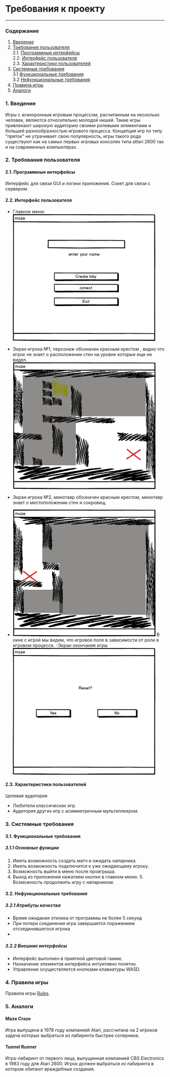 ﻿
# Требования к проекту
---
### Содержание
1. [Введение](#1)
2. [Требования пользователя](#2) <br>
  2.1. [Программные интерфейсы](#2.1) <br>
  2.2. [Интерфейс пользователя](#2.2) <br>
  2.3. [Характеристики пользователей](#2.3) <br>
3. [Системные требования](#3) <br>
  3.1 [Функциональные требования](#3.1) <br>
  3.2 [Нефункциональные требования](#3.2) <br>
4. [Правила игры](#4) <br>
5. [Аналоги](#5) <br>

### 1. Введение <a name="1"></a>
Игры с асинхронным игровым процессом, расчитанным на несколько человек, являются относительно молодой нишей. Такие игры привлекают широкую аудиторию своими ролевыми элементами и большей разнообразностью игрового процесса. Концепция игр по типу "пряток" не утрачивает свою популярность, игры такого рода существуют как на самых первых игровых консолях типа attari 2600 так и на современных компьютерах.
### 2. Требования пользователя <a name="2"></a>
#### 2.1. Программные интерфейсы <a name="2.1">
Интерфейс для связи GUI и логики приложения.
Сокет для связи с сервером.
#### 2.2. Интерфейс пользователя <a name="2.2"></a>
- Главное меню
  ![MenuScreen](../Images/MainWindow.png)
  
- Экран игрока №1, персонаж обозначен красным крестом , видно что игрок не знает о расположении стен на уровне которые еще не видел.
![GameScreen1](../Images/GameScreen1.png)
- Экран игрока №2, минотавр обозначен красным крестом, минотавр знает о местоположении стен и сокровищ. 
- ![GameScreen2](../Images/GameScreen2.png)
В окне с игрой мы видим, что игровое поле в зависимости от роли в игровом процессе.
-Экран окончания игры
![GameOverMenu](../Images/GaneOver.png)
#### 2.3. Характеристики пользователей <a name="2.3">
Целевая аудитория
- Любители классических игр.
- Аудитория других игр с асимметричным мультиплеером. 
 
### 3. Системные требования <a name="3">
#### 3.1. Функциональные требования <a name="3.1"></a>
##### 3.1.1 Основные функции
   1. Иметь возможность создать матч и ожидать напарника.
  2. Иметь возможность подключится к уже ожидающему игроку.
   3. Возможность выйти в меню после проигрыша.
   4. Выход из приложения нажатием кнопки в главном меню.
    5. Возможность продолжить игру с напарником.

#### 3.2. Нефункциональные требования <a name="3.2"></a>
##### 3.2.1 Атрибуты качества

 - Время ожидания отклика от программы не более 5 секунд
 - При потери соединения игра завершается поражением отсоединившегося игрока
 - 
##### 3.2.2 Внешние интерфейсы 
 - Интерфейс выполнен в приятной цветовой гамме.
 - Назначение элементов интерфейса интуитивно понятно.
 - Управление осуществляется кнопками клавиатуры WASD.
### 4. Правила игры <a name="4"></a>
Правила игры [Rules](../Game%20rules/rules.md).
### 5. Аналоги <a name="5"></a>
#### Maze Craze
Игра выпущена в 1978 году компанией Atari, рассчитана на 2 игроков задача которых выбраться из лабиринта быстрее соперника. 
#### Tunnel Runner
Игра-лабиринт от первого лица, выпущенная компанией CBS Electronics в 1983 году для Atari 2600.
Игрок должен выбраться из лабиринта в котором обитают враждебные создания.

